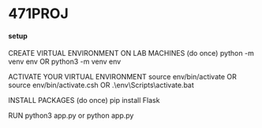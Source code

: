 # 471PROJ

#### setup
CREATE VIRTUAL ENVIRONMENT ON LAB MACHINES (do once)
python -m venv env             OR    python3 -m venv env

ACTIVATE YOUR VIRTUAL ENVIRONMENT
source env/bin/activate         OR    source env/bin/activate.csh   OR    .\env\Scripts\activate.bat

INSTALL PACKAGES (do once)
pip install Flask

RUN
python3 app.py or python app.py
